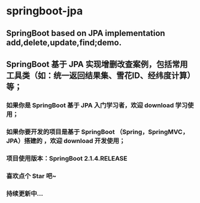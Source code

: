 # springboot-jpa

## SpringBoot based on JPA implementation add,delete,update,find;demo.

## SpringBoot 基于 JPA 实现增删改查案例，包括常用工具类（如：统一返回结果集、雪花ID、经纬度计算）等；

### 如果你是 SpringBoot 基于 JPA 入门学习者，欢迎 download 学习使用；

### 如果你要开发的项目是基于 SpringBoot （Spring，SpringMVC，JPA）搭建的 ，欢迎 download 开发使用；

### 项目使用版本：SpringBoot 2.1.4.RELEASE

### 喜欢点个 Star 吧~

### 持续更新中...
